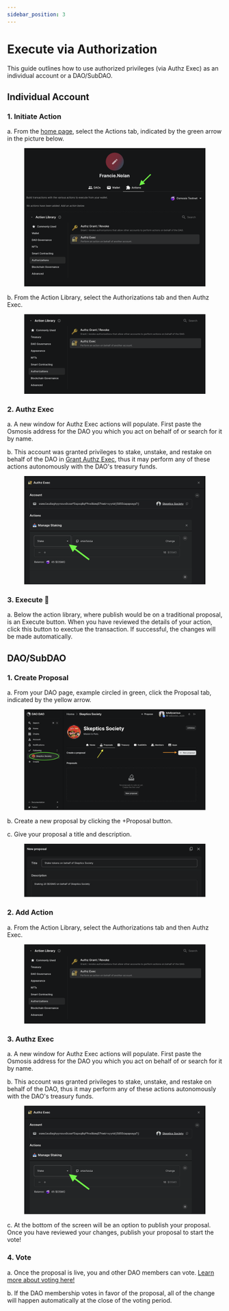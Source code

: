 ```yaml
---
sidebar_position: 3
---
```


# Execute via Authorization

This guide outlines how to use authorized privileges (via Authz Exec) as an\
individual account or a DAO/SubDAO.

## Individual Account

### 1. Initiate Action

a. From the [home page](https://daodao.zone), select the Actions tab, indicated by the green arrow in the picture below.

<figure><img src="../../../static/img/dao-management/authz-exec10.png" alt=""><figcaption></figcaption></figure>

b. From the Action Library, select the Authorizations tab and then Authz Exec.

<figure><img src="../../../static/img/dao-management/authz-exec11.png" alt=""><figcaption></figcaption></figure>

### 2. Authz Exec

a. A new window for Authz Exec actions will populate. First paste the Osmosis address for the DAO you which you act on behalf of or search for it by name.

b. This account was granted privileges to stake, unstake, and restake on behalf of the DAO in [Grant Authz Exec](grant/), thus it may perform any of these actions autonomously with the DAO's treasury funds.

<figure><img src="../../../static/img/dao-management/authz-exec12.png" alt=""><figcaption></figcaption></figure>

### 3. Execute :key:

a. Below the action library, where publish would be on a traditional proposal, is an Execute button. When you have reviewed the details of your action, click this button to exectue the transaction. If successful, the changes will be made automatically.

## DAO/SubDAO

### 1. Create Proposal

a. From your DAO page, example circled in green, click the Proposal tab, indicated by the yellow arrow.

<figure><img src="../../../static/img/dao-management/change-appearance1.png" alt=""><figcaption></figcaption></figure>

b. Create a new proposal by clicking the +Proposal button.

c. Give your proposal a title and description.

<figure><img src="../../../static/img/dao-management/authz-exec13.png" alt=""><figcaption></figcaption></figure>

### 2. Add Action

a. From the Action Library, select the Authorizations tab and then Authz Exec.

<figure><img src="../../../static/img/dao-management/authz-exec11.png" alt=""><figcaption></figcaption></figure>

### 3. Authz Exec

a. A new window for Authz Exec actions will populate. First paste the Osmosis address for the DAO you which you act on behalf of or search for it by name.

b. This account was granted privileges to stake, unstake, and restake on behalf of the DAO, thus it may perform any of these actions autonomously with the DAO's treasury funds.

<figure><img src="../../../static/img/dao-management/authz-exec12.png" alt=""><figcaption></figcaption></figure>

c. At the bottom of the screen will be an option to publish your proposal. Once you have reviewed your changes, publish your proposal to start the vote!

### 4. Vote

a. Once the proposal is live, you and other DAO members can vote. [Learn more about voting here!](../../dao-governance/proposals/how-to-vote-on-a-proposal/)

b. If the DAO membership votes in favor of the proposal, all of the change will happen automatically at the close of the voting period.
